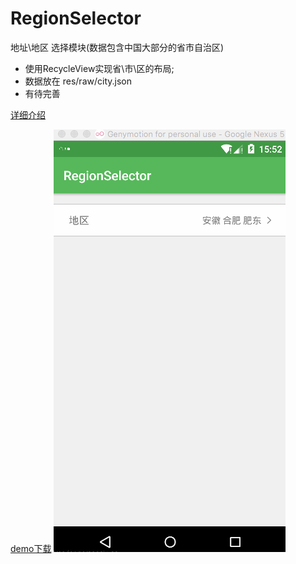 # RegionSelector
地址\地区 选择模块(数据包含中国大部分的省市自治区)

* 使用RecycleView实现省\市\区的布局;
* 数据放在 res/raw/city.json
* 有待完善

[详细介绍](http://www.biglong.cc/android/2016/09/21/RecycleView%E5%AE%9E%E7%8E%B0%E7%9A%84%E5%9C%B0%E5%8C%BA%E9%80%89%E6%8B%A9%E6%A8%A1%E5%9D%97)

[demo下载](files/app-release.apk)
![demo截图](files/regionSelector_demo.gif)
